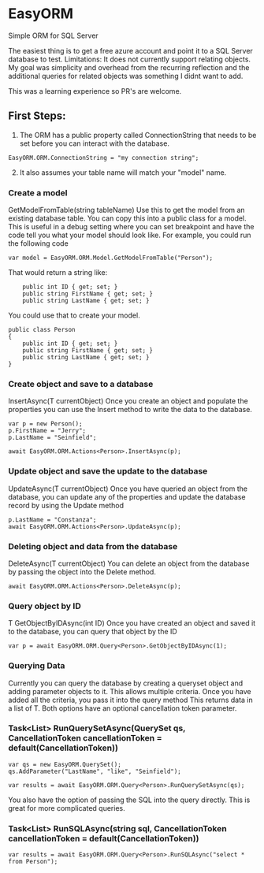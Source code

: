 # EasyORM
Simple ORM for SQL Server

The easiest thing is to get a free azure account and point it to a SQL Server database to test.
Limitations: It does not currently support relating objects. My goal was simplicity and overhead from the recurring reflection and the additional queries for related objects was something I didnt want to add.

This was a learning experience so PR's are welcome.

## First Steps:
1. The ORM has a public property called ConnectionString that needs to be set before you can interact with the database. 
```
EasyORM.ORM.ConnectionString = "my connection string";
```

2. It also assumes your table name will match your "model" name.

### Create a model
GetModelFromTable(string tableName) Use this to get the model from an existing database table. You can copy this into a public class for a model. This is useful in a debug setting where you can set breakpoint and have the code tell you what your model should look like.
For example, you could run the following code

```
var model = EasyORM.ORM.Model.GetModelFromTable("Person");
```
That would return a string like:
```
    public int ID { get; set; }
    public string FirstName { get; set; }
    public string LastName { get; set; }
```
You could use that to create your model.

```
public class Person
{
    public int ID { get; set; }
    public string FirstName { get; set; }
    public string LastName { get; set; }
}
```

### Create object and save to a database
InsertAsync(T currentObject)
Once you create an object and populate the properties you can use the Insert method to write the data to the database.
```
var p = new Person();
p.FirstName = "Jerry";
p.LastName = "Seinfield";

await EasyORM.ORM.Actions<Person>.InsertAsync(p);
```
### Update object and save the update to the database
UpdateAsync(T currentObject)
Once you have queried an object from the database, you can update any of the properties and update the database record by using the Update method

```
p.LastName = "Constanza";
await EasyORM.ORM.Actions<Person>.UpdateAsync(p);
```

### Deleting object and data from the database
DeleteAsync(T currentObject)
You can delete an object from the database by passing the object into the Delete method.
```
await EasyORM.ORM.Actions<Person>.DeleteAsync(p);
```

### Query object by ID
T GetObjectByIDAsync(int ID)
Once you have created an object and saved it to the database, you can query that object by the ID

```
var p = await EasyORM.ORM.Query<Person>.GetObjectByIDAsync(1);
```
### Querying Data

Currently you can query the database by creating a queryset object and adding parameter objects to it. This allows multiple criteria. Once you have added all the criteria, you pass it into the query method This returns data in a list of T. Both options have an optional cancellation token parameter.

### Task<List<T>> RunQuerySetAsync(QuerySet qs, CancellationToken cancellationToken = default(CancellationToken))
```
var qs = new EasyORM.QuerySet();
qs.AddParameter("LastName", "like", "Seinfield");

var results = await EasyORM.ORM.Query<Person>.RunQuerySetAsync(qs);
```

You also have the option of passing the SQL into the query directly. This is great for more complicated queries.

### Task<List<T>> RunSQLAsync(string sql, CancellationToken cancellationToken = default(CancellationToken))

```
var results = await EasyORM.ORM.Query<Person>.RunSQLAsync("select * from Person");
```
